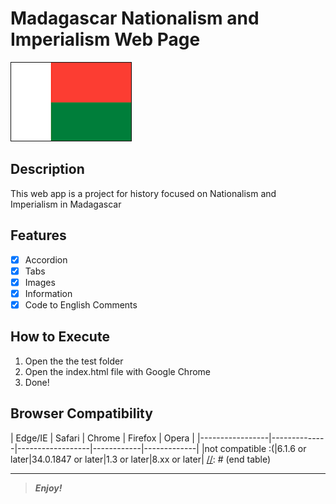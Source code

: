 <!-- 

.___  ___.      ___       _______       ___       _______      ___           _______.  ______     ___      .______      
|   \/   |     /   \     |       \     /   \     /  _____|    /   \         /       | /      |   /   \     |   _  \     
|  \  /  |    /  ^  \    |  .--.  |   /  ^  \   |  |  __     /  ^  \       |   (----`|  ,----'  /  ^  \    |  |_)  |    
|  |\/|  |   /  /_\  \   |  |  |  |  /  /_\  \  |  | |_ |   /  /_\  \       \   \    |  |      /  /_\  \   |      /     
|  |  |  |  /  _____  \  |  '--'  | /  _____  \ |  |__| |  /  _____  \  .----)   |   |  `----./  _____  \  |  |\  \----.
|__|  |__| /__/     \__\ |_______/ /__/     \__\ \______| /__/     \__\ |_______/     \______/__/     \__\ | _| `._____|
                                                                                                                        

-->

# Madagascar Nationalism and Imperialism Web Page

![Madagascar Flag](images/madagascar_flag_2.png "Madagascar Flag")


## Description

<span>This web app is a project for history focused on Nationalism and Imperialism in Madagascar</span>

## Features

- [x] Accordion
- [x] Tabs
- [x] Images
- [x] Information
- [x] Code to English Comments

## How to Execute

1. Open the the test folder
2. Open the index.html file with Google Chrome
3. Done!

Browser Compatibility
---------------------

[//]: # (start table)
|     Edge/IE     |    Safari    |      Chrome      |   Firefox  |    Opera    |
|-----------------|--------------|------------------|------------|-------------|
|not compatible :(|6.1.6 or later|34.0.1847 or later|1.3 or later|8.xx or later|
[//]: # (end table)

________

> **_Enjoy!_**